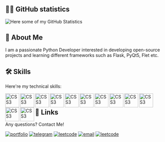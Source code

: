 ## 👨‍💻 GitHub statistics
![Here some of my GitHub Statistics](https://github-profile-summary-cards.vercel.app/api/cards/profile-details?username=youngling-coder&theme=github_dark)

## 🚀 About Me
I am a passionate Python Developer interested in developing open-source projects and learning different frameworks such as Flask, PyQt5, Flet etc.

## 🛠 Skills
Here're my technical skills:

<img align="left" alt="CSS3" width="44px" src="https://cdn.jsdelivr.net/gh/devicons/devicon@latest/icons/python/python-original.svg">
<img align="left" alt="CSS3" width="44px" src="https://cdn.jsdelivr.net/gh/devicons/devicon@latest/icons/vscode/vscode-original.svg">
<img align="left" alt="CSS3" width="44px" src="https://cdn.jsdelivr.net/gh/devicons/devicon@latest/icons/fedora/fedora-original.svg" />
<img align="left" alt="CSS3" width="44px" src="https://cdn.jsdelivr.net/gh/devicons/devicon@latest/icons/fastapi/fastapi-original.svg">
<img align="left" alt="CSS3" width="44px" src="https://cdn.jsdelivr.net/gh/devicons/devicon@latest/icons/postgresql/postgresql-original.svg">
<img align="left" alt="CSS3" width="44px" src="https://cdn.jsdelivr.net/gh/devicons/devicon@latest/icons/git/git-original.svg">
<img align="left" alt="CSS3" width="44px" src="https://cdn.jsdelivr.net/gh/devicons/devicon@latest/icons/sqlalchemy/sqlalchemy-original.svg">
<img align="left" alt="CSS3" width="44px" src="https://cdn.jsdelivr.net/gh/devicons/devicon@latest/icons/qt/qt-original.svg">
<img align="left" alt="CSS3" width="44px" src="https://cdn.jsdelivr.net/gh/devicons/devicon@latest/icons/flask/flask-original.svg">
<img align="left" alt="CSS3" width="44px" src="https://cdn.jsdelivr.net/gh/devicons/devicon@latest/icons/sqlite/sqlite-original.svg">
<img align="left" alt="CSS3" width="44px" src="https://cdn.jsdelivr.net/gh/devicons/devicon@latest/icons/html5/html5-original.svg">
<img align="left" alt="CSS3" width="44px" src="https://cdn.jsdelivr.net/gh/devicons/devicon@latest/icons/css3/css3-original.svg">
          
<br/>

## 🔗 Links

Any questions? Contact Me!

[![portfolio](https://img.shields.io/badge/website-000?style=for-the-badge&logo=ko-fi&logoColor=white)](https://youngling-coder.github.io/)
[![telegram](https://img.shields.io/badge/Telegram-26A5E4?style=for-the-badge&logo=telegram&logoColor=white)](https://t.me/youngling_coder/)
[![leetcode](https://img.shields.io/badge/Buy_Me_A_Coffee-FFDD00?style=for-the-badge&logo=buymeacoffee&logoColor=black)](https://www.buymeacoffee.com/youngling.coder)
[![email](https://img.shields.io/badge/E--mail-6D4AFF?style=for-the-badge&logo=protonmail&logoColor=white)](mailto:shyrokov.dmytro@proton.me/)
[![leetcode](https://img.shields.io/badge/LeetCode-FFA116?style=for-the-badge&logo=leetcode&logoColor=white)](https://leetcode.com/youngling-coder/)
